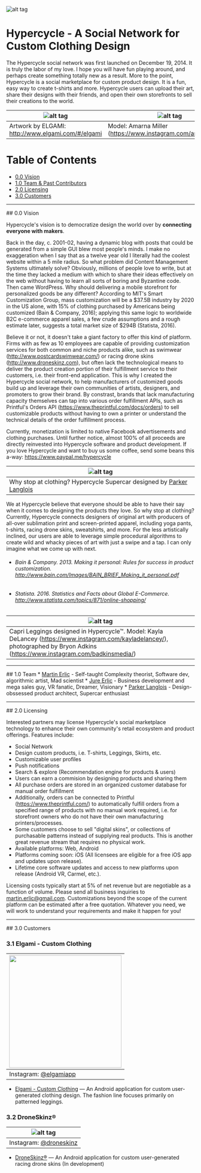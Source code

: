 ![alt tag](https://gallery.mailchimp.com/d793ae062926c63262e96e99c/images/4367f220-3a28-4ad4-9e9b-f7055f4ed9cd.png)

# Hypercycle - A Social Network for Custom Clothing Design
The Hypercycle social network was first launched on December 19, 2014. It is truly the labor of my love. I hope you will have fun playing around, and perhaps create something totally new as a result. More to the point, Hypercycle is a social marketplace for custom product design. It is a fun, easy way to create t-shirts and more. Hypercycle users can upload their art, share their designs with their friends, and open their own storefronts to sell their creations to the world.

| ![alt tag](http://www.elgami.com/images/elgami-pattern.png) | ![alt tag](http://www.elgami.com/images/amarna-leggings.png) |
|-----------------------------------------------------------------------------|-----------------------------------------------------------------------------|
| Artwork by ELGAMI: http://www.elgami.com/#/elgami | Model: Amarna Miller (https://www.instagram.com/amarnamiller/) |

# Table of Contents  
* [0.0 Vision](#vision)
* [1.0 Team & Past Contributors](#team)
* [2.0 Licensing](#licensing)
* [3.0 Customers](#customers)

<hr>

<a name="vision"/>
## 0.0 Vision

Hypercycle's vision is to democratize design the world over by **connecting everyone with makers**.

Back in the day, c. 2001-02, having a dynamic blog with posts that could be generated from a simple GUI blew most people's minds. I make no exaggeration when I say that as a twelve year old I literally had the coolest website within a 5 mile radius. So what problem did Content Management Systems ultimately solve? Obviously, millions of people love to write, but at the time they lacked a medium with which to share their ideas effectively on the web without having to learn all sorts of boring and Byzantine code. Then came WordPress. Why should delivering a mobile storefront for personalized goods be any different? According to MIT's Smart Customization Group, mass customization will be a $37.5B industry by 2020 in the US alone, with 15% of clothing purchased by Americans being customized (Bain & Company, 2016); applying this same logic to worldwide B2C e-commerce apparel sales, a few crude assumptions and a rough estimate later, suggests a total market size of $294B (Statista, 2016).

Believe it or not, it doesn't take a giant factory to offer this kind of platform. Firms with as few as 10 employees are capable of providing customization services for both common and niche products alike, such as swimwear (http://www.postcardswimwear.com/) or racing drone skins (http://www.droneskinz.com), but often lack the technological means to deliver the product creation portion of their fulfillment service to their customers, i.e. their front-end application. This is why I created the Hypercycle social network, to help manufacturers of customized goods build up and leverage their own communities of artists, designers, and promoters to grow their brand. By constrast, brands that lack manufacturing capacity themselves can tap into various order fulfillment APIs, such as Printful's Orders API (https://www.theprintful.com/docs/orders) to sell customizable products without having to own a printer or understand the technical details of the order fulfillment process.

Currently, monetization is limited to native Facebook advertisements and clothing purchases. Until further notice, almost 100% of all proceeds are directly reinvested into Hypercycle software and product development. If you love Hypercycle and want to buy us some coffee, send some beans this a-way: https://www.paypal.me/hypercycle

| ![alt tag](http://www.elgami.com/images/hypercycle-car.jpg) |
|-----------------------------------------------------------------------------|
| Why stop at clothing? Hypercycle Supercar designed by <a href="https://ca.linkedin.com/in/parker-langlois-02592bb5">Parker Langlois</a> |

We at Hypercycle believe that everyone should be able to have their say when it comes to designing the products they love. So why stop at clothing? Currently, Hypercycle connects designers of original art with producers of all-over sublimation print and screen-printed apparel, including yoga pants, t-shirts, racing drone skins, sweatshirts, and more. For the less artistically inclined, our users are able to leverage simple procedural algorithms to create wild and whacky pieces of art with just a swipe and a tap. I can only imagine what we come up with next.

* ###### Bain & Company. 2013. Making it personal: Rules for success in product customization. http://www.bain.com/Images/BAIN_BRIEF_Making_it_personal.pdf

* ###### Statista. 2016. Statistics and Facts about Global E-Commerce. http://www.statista.com/topics/871/online-shopping/

| ![alt tag](http://www.elgami.com/images/687474703a2f2f7777772e656c67616d692e636f6d2f626c6f672f77702d636f6e74656e742f75706c6f6164732f323031352f31302f626c6f672d696d6167652d372e706e67.png) |
|-----------------------------------------------------------------------------|
| Capri Leggings designed in Hypercycle™. Model: Kayla DeLancey (https://www.instagram.com/kayladelancey/), photographed by Bryon Adkins (https://www.instagram.com/badkinsmedia/) |

<hr>

<a name="team"/>
## 1.0 Team
* <a href="https://www.github.com/santafebound">Martin Erlic</a> - Self-taught Complexity theorist, Software dev, algorithmic artist, Mad scientist
* <a href="https://www.linkedin.com/in/jureerlic">Jure Erlic</a> - Business development and mega sales guy, VR fanatic, Dreamer, Visionary
* <a href="http://www.parkerlanglois.net/">Parker Langlois</a> - Design-obssessed product architect, Supercar enthusiast

<hr>

<a name="vision"/>
## 2.0 Licensing

Interested partners may license Hypercycle's social marketplace technology to enhance their own community's retail ecosystem and product offerings. Features include:

* Social Network
* Design custom products, i.e. T-shirts, Leggings, Skirts, etc.
* Customizable user profiles
* Push notifications
* Search & explore (Recommendation engine for products & users)
* Users can earn a commision by designing products and sharing them
* All purchase orders are stored in an organized customer database for manual order fulfillment
* Additionally, orders can be connected to Printful (https://www.theprintful.com/) to automatically fulfill orders from a specified range of products with no manual work required, i.e. for storefront owners who do not have their own manufacturing printers/processes.
* Some customers choose to sell "digital skins", or collections of purchasable patterns instead of supplying real products. This is another great revenue stream that requires no physical work.
* Available platforms: Web, Android
* Platforms coming soon: iOS (All licensees are eligible for a free iOS app and updates upon release).
* Lifetime core software updates and access to new platforms upon release (Android VR, Carmel, etc.).

Licensing costs typically start at 5% of net revenue but are negotiable as a function of volume. Please send all business inquiries to <a href="mailto:martin.erlic@gmail.com">martin.erlic@gmail.com</a>. Customizations beyond the scope of the current platform can be estimated after a free quotation. Whatever you need, we will work to understand your requirements and make it happen for you!

<hr>

<a name="vision"/>
## 3.0 Customers

### 3.1 Elgami - Custom Clothing

| <img src="http://www.elgami.com/images/elgami-logo.png" width="300"> |
|-----------------------------------------------------------------------------|
| Instagram: <a href="https://www.instagram.com/elgamiapp">@elgamiapp</a> |

* <a href="https://play.google.com/store/apps/details?id=com.elgami.customizer&hl=en">Elgami - Custom Clothing</a> — An Android application for custom user-generated clothing design. The fashion line focuses primarily on patterned leggings.

### 3.2 DroneSkinz®

| ![alt tag](https://cdn.shopify.com/s/files/1/0251/4837/t/3/assets/logo.png?11570305125073759710) |
|-----------------------------------------------------------------------------|
| Instagram: <a href="https://www.instagram.com/droneskinz">@droneskinz</a> |

* <a href="http://www.droneskinz.com">DroneSkinz®</a> — An Android application for custom user-generated racing drone skins (In development)
